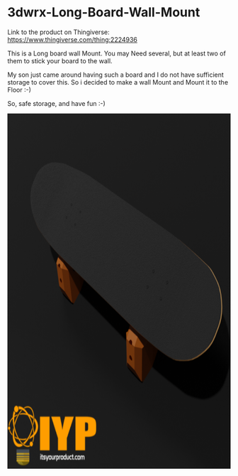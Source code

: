 # 3dwrx-Long-Board-Wall-Mount

Link to the product on Thingiverse:
https://www.thingiverse.com/thing:2224936


This is a Long board wall Mount. You may Need several, but at least two of them to stick your board to the wall.

My son just came around having such a board and I do not have sufficient storage to cover this. So i decided to make a wall Mount and Mount it to the Floor :-)

So, safe storage, and have fun :-)

<p align="center">
  <img 
    width="800"
    height="800"
    src="https://github.com/thomaszipf/3dwrx-Long-Board-Wall-Mount/blob/main/Images/Long-Board-Wall-Mount.PNG"
  >
</p>

